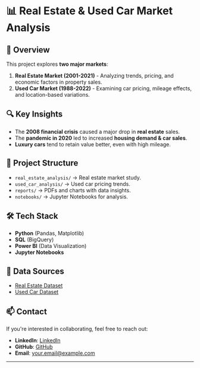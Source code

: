 # 📊 Real Estate & Used Car Market Analysis

## 📌 Overview
This project explores **two major markets**: 
1. **Real Estate Market (2001-2021)** - Analyzing trends, pricing, and economic factors in property sales.
2. **Used Car Market (1988-2022)** - Examining car pricing, mileage effects, and location-based variations.

## 🔍 Key Insights
- The **2008 financial crisis** caused a major drop in **real estate** sales.
- The **pandemic in 2020** led to increased **housing demand & car sales**.
- **Luxury cars** tend to retain value better, even with high mileage.

## 📂 Project Structure
- `real_estate_analysis/` → Real estate market study.
- `used_car_analysis/` → Used car pricing trends.
- `reports/` → PDFs and charts with data insights.
- `notebooks/` → Jupyter Notebooks for analysis.

## 🛠 Tech Stack
- **Python** (Pandas, Matplotlib)
- **SQL** (BigQuery)
- **Power BI** (Data Visualization)
- **Jupyter Notebooks**

## 📜 Data Sources
- [Real Estate Dataset](https://catalog.data.gov/dataset/real-estate-sales-2001-2018)
- [Used Car Dataset](https://www.kaggle.com/datasets/nehalbirla/vehicle-dataset-from-cardekho/data)

## 📫 Contact
If you're interested in collaborating, feel free to reach out:
- **LinkedIn**: [LinkedIn]((https://www.linkedin.com/in/john-biju-varghese-014835230/))
- **GitHub**: [GitHub]([#](https://github.com/johnnie19))
- **Email**: [your.email@example.com](mailto:john.bijuv@gmail.com)

---
